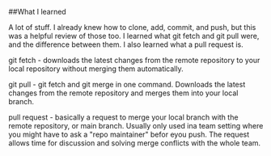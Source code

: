 ##What I learned

A lot of stuff. I already knew how to clone, add, commit, and push, but this was a helpful review of those too. I learned what git fetch and git pull were, and the difference between them. I also learned what a pull request is.

git fetch - downloads the latest changes from the remote repository to your local repository without merging them automatically.

git pull - git fetch and git merge in one command. Downloads the latest changes from the remote repository and merges them into your local branch.

pull request - basically a request to merge your local branch with the remote repository, or main branch. Usually only used ina team setting where you might have to ask a "repo maintainer" befor eyou push. The request allows time for discussion and solving merge conflicts with the whole team.